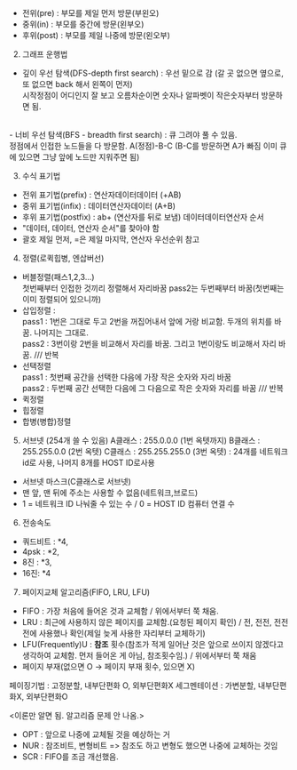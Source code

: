 - 전위(pre) : 부모를 제일 먼저 방문(부왼오)
- 중위(in) : 부모를 중간에 방문(왼부오)
- 후위(post) : 부모를 제일 나중에 방문(왼오부)


2. 그래프 운행법
- 깊이 우선 탐색(DFS-depth first search) : 우선 밑으로 감 (갈 곳 없으면 옆으로, 또 없으면 back 해서 왼쪽이 먼저) <br>시작정점이 어디인지 잘 보고 오름차순이면 숫자나 알파벳이 작은숫자부터 방문하면 됨.
<br> 
- 너비 우선 탐색(BFS - breadth first search) : 큐 그려야 풀 수 있음.
<br> 정점에서 인접한 노드들을 다 방문함. A(정점)-B-C (B-C를 방문하면 A가 빠짐 이미 큐에 있으면 그냥 앞에 노드만 지워주면 됨)

3. 수식 표기법
- 전위 표기법(prefix) : 연산자데이터데이터 (+AB)
- 중위 표기법(infix) : 데이터연산자데이터 (A+B)
- 후위 표기법(postfix) : ab+ (연산자를 뒤로 보냄) 데이터데이터연산자 순서
- "데이터, 데이터, 연산자 순서"를 찾아야 함
- 괄호 제일 먼저, =은 제일 마지막, 연산자 우선순위 참고

4. 정렬(로퀵힙병, 엔삽버선)
- 버블정렬(패스1,2,3...)
<br> 첫번째부터 인접한 것끼리 정렬해서 자리바꿈 pass2는 두번째부터 바꿈(첫번째는 이미 정렬되어 있으니까)
- 삽입정렬 : 
<br>pass1 : 1번은 그대로 두고 2번을 꺼집어내서 앞에 거랑 비교함. 두개의 위치를 바꿈. 나머지는 그대로.
<br>pass2 : 3번이랑 2번을 비교해서 자리를 바꿈. 그리고 1번이랑도 비교해서 자리 바꿈.  /// 반복
- 선택정렬
<br>pass1 : 첫번째 공간을 선택한 다음에 가장 작은 숫자와 자리 바꿈
<br>pass2 : 두번째 공간 선택한 다음에 그 다음으로 작은 숫자와 자리를 바꿈 /// 반복
- 퀵정렬
- 힙정렬
- 합병(병합)정렬

5. 서브넷 (254개 쓸 수 있음)
A클래스 : 255.0.0.0 (1번 옥텟까지)
B클래스 : 255.255.0.0 (2번 옥텟)
C클래스 : 255.255.255.0 (3번 옥텟) : 24개를 네트워크 id로 사용, 나머지 8개를 HOST ID로사용

- 서브넷 마스크(C클래스로 서브넷)
- 맨 앞, 맨 뒤에 주소는 사용할 수 없음(네트워크,브로드)
- 1 = 네트워크 ID 나눠줄 수 있는 수 / 0 = HOST ID 컴퓨터 연결 수

6. 전송속도
- 쿼드비트 : *4, 
- 4psk : *2,
- 8진 : *3, 
- 16진: *4 


7. 페이지교체 알고리즘(FIFO, LRU, LFU)
- FIFO : 가장 처음에 들어온 것과 교체함 / 위에서부터 쭉 채움.
- LRU : 최근에 사용하지 않은 페이지를 교체함.(요청된 페이지 확인) / 전, 전전, 전전전에 사용했나 확인(제일 늦게 사용한 자리부터 교체하기)
- LFU(Frequently)U : **참조** 횟수(참조가 적게 일어난 것은 앞으로 쓰이지 않겠다고 생각하여 교체함. 먼저 들어온 게 아님, 참조횟수임.) / 위에서부터 쭉 채움
- 페이지 부재(없으면 O -> 페이지 부재 횟수, 있으면  X)

페이징기법 : 고정분할, 내부단편화 O, 외부단편화X
세그멘테이션 : 가변분할, 내부단편화X, 외부단편화O

<이론만 알면 됨. 알고리즘 문제 안 나옴.>
- OPT : 앞으로 나중에 교체될 것을 예상하는 거
- NUR : 참조비트, 변형비트 => 참조도 하고 변형도 했으면 나중에 교체하는 것임
- SCR : FIFO를 조금 개선했음. 
